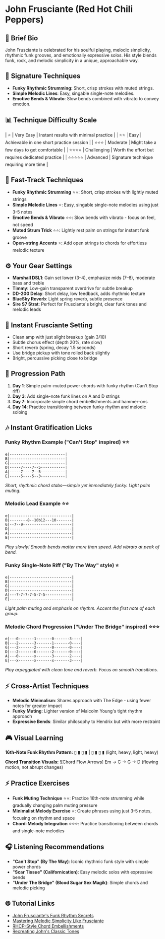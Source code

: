 # John Frusciante (Red Hot Chili Peppers)

## 🎸 Brief Bio
John Frusciante is celebrated for his soulful playing, melodic simplicity, rhythmic funk grooves, and emotionally expressive solos. His style blends funk, rock, and melodic simplicity in a unique, approachable way.

## 🚀 Signature Techniques
- **Funky Rhythmic Strumming**: Short, crisp strokes with muted strings.
- **Simple Melodic Lines**: Easy, singable single-note melodies.
- **Emotive Bends & Vibrato**: Slow bends combined with vibrato to convey emotion.


## 📊 Technique Difficulty Scale
| ⭐ | Very Easy | Instant results with minimal practice |
| ⭐⭐ | Easy | Achievable in one short practice session |
| ⭐⭐⭐ | Moderate | Might take a few days to get comfortable |
| ⭐⭐⭐⭐ | Challenging | Worth the effort but requires dedicated practice |
| ⭐⭐⭐⭐⭐ | Advanced | Signature technique requiring more time |

## 🚀 Fast-Track Techniques
- **Funky Rhythmic Strumming** ⭐⭐: Short, crisp strokes with lightly muted strings
- **Simple Melodic Lines** ⭐: Easy, singable single-note melodies using just 3-5 notes
- **Emotive Bends & Vibrato** ⭐⭐: Slow bends with vibrato - focus on feel, not speed
- **Muted Strum Trick** ⭐⭐: Lightly rest palm on strings for instant funk groove
- **Open-string Accents** ⭐: Add open strings to chords for effortless melodic texture

## ⚙️ Your Gear Settings
- **Marshall DSL1**: Gain set lower (3–4), emphasize mids (7–8), moderate bass and treble
- **Timmy**: Low-gain transparent overdrive for subtle breakup
- **DD-200 Delay**: Short delay, low feedback, adds rhythmic texture
- **BlueSky Reverb**: Light spring reverb, subtle presence
- **Sire S7 Strat**: Perfect for Frusciante's bright, clear funk tones and melodic leads

## 📱 Instant Frusciante Setting
- Clean amp with just slight breakup (gain 3/10)
- Subtle chorus effect (depth 20%, rate slow)
- Short reverb (spring, decay 1.5 seconds)
- Use bridge pickup with tone rolled back slightly
- Bright, percussive picking close to bridge

## 🔄 Progression Path
1. **Day 1**: Simple palm-muted power chords with funky rhythm (Can't Stop riff)
2. **Day 3**: Add single-note funk lines on A and D strings
3. **Day 7**: Incorporate simple chord embellishments and hammer-ons
4. **Day 14**: Practice transitioning between funky rhythm and melodic soloing

## 🎶 Instant Gratification Licks

### Funky Rhythm Example ("Can't Stop" inspired) ⭐⭐
```tab
e|-------------------------|
B|-------------------------|
G|-------------------------|
D|-----7----7--5-----------|
A|-----7----7--5-----------|
E|-----5----5--3-----------|
```
*Short, rhythmic chord stabs—simple yet immediately funky. Light palm muting.*

### Melodic Lead Example ⭐⭐
```tab
e|----------------------------|
B|--------8--10b12---10-------|
G|--7--9----------------------|
D|----------------------------|
A|----------------------------|
E|----------------------------|
```
*Play slowly! Smooth bends matter more than speed. Add vibrato at peak of bend.*

### Funky Single-Note Riff ("By The Way" style) ⭐
```tab
e|----------------------------|
B|----------------------------|
G|----------------------------|
D|----------------------------|
A|---7-7-7-7-5-7-5------------|
E|----------------------------|
```
*Light palm muting and emphasis on rhythm. Accent the first note of each group.*

### Melodic Chord Progression ("Under The Bridge" inspired) ⭐⭐⭐
```tab
e|---0-------1-------0-------3----|
B|---2-------3-------1-------0----|
G|---2-------2-------0-------0----|
D|---2-------0-------2-------0----|
A|---0-------x-------3-------2----|
E|---x-------x-------x-------3----|
```
*Play arpeggiated with clean tone and reverb. Focus on smooth transitions.*

## ⚡ Cross-Artist Techniques
- **Melodic Minimalism**: Shares approach with The Edge - using fewer notes for greater impact
- **Funky Muting**: Lighter version of Malcolm Young's tight rhythm approach
- **Expressive Bends**: Similar philosophy to Hendrix but with more restraint

## 🎮 Visual Learning
**16th-Note Funk Rhythm Pattern:**
▯ ▮ ▯ ▮ | ▯ ▮ ▯ ▮ (light, heavy, light, heavy)

**Chord Transition Visuals:**
![Chord Flow Arrows]
Em → C → G → D (flowing motion, not abrupt changes)

## ⚡ Practice Exercises
- **Funk Muting Technique** ⭐⭐: Practice 16th-note strumming while gradually changing palm muting pressure
- **Minimalist Melody Exercise** ⭐: Create phrases using just 3-5 notes, focusing on rhythm and space
- **Chord-Melody Integration** ⭐⭐⭐: Practice transitioning between chords and single-note melodies

## 🎧 Listening Recommendations
- **"Can't Stop" (By The Way)**: Iconic rhythmic funk style with simple power chords
- **"Scar Tissue" (Californication)**: Easy melodic solos with expressive bends
- **"Under The Bridge" (Blood Sugar Sex Magik)**: Simple chords and melodic picking

## 🌐 Tutorial Links
- [John Frusciante's Funk Rhythm Secrets](https://www.youtube.com/frusciante-funk-rhythm)
- [Mastering Melodic Simplicity Like Frusciante](https://www.guitarworld.com/frusciante-melodic-approach)
- [RHCP-Style Chord Embellishments](https://www.premierguitar.com/frusciante-chord-techniques)
- [Recreating John's Classic Tones](https://www.ultimate-guitar.com/frusciante-tone-guide)